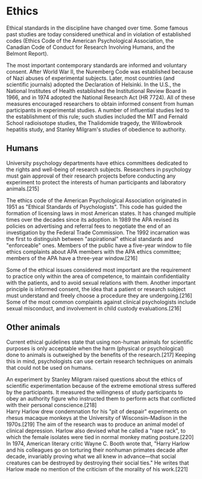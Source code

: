 # Ethics

Ethical standards in the discipline have changed over time. Some famous past studies are today considered unethical and in violation of established codes \(Ethics Code of the American Psychological Association, the Canadian Code of Conduct for Research Involving Humans, and the Belmont Report\).

The most important contemporary standards are informed and voluntary consent. After World War II, the Nuremberg Code was established because of Nazi abuses of experimental subjects. Later, most countries \(and scientific journals\) adopted the Declaration of Helsinki. In the U.S., the National Institutes of Health established the Institutional Review Board in 1966, and in 1974 adopted the National Research Act \(HR 7724\). All of these measures encouraged researchers to obtain informed consent from human participants in experimental studies. A number of influential studies led to the establishment of this rule; such studies included the MIT and Fernald School radioisotope studies, the Thalidomide tragedy, the Willowbrook hepatitis study, and Stanley Milgram's studies of obedience to authority.

## Humans

University psychology departments have ethics committees dedicated to the rights and well-being of research subjects. Researchers in psychology must gain approval of their research projects before conducting any experiment to protect the interests of human participants and laboratory animals.\[215\]

The ethics code of the American Psychological Association originated in 1951 as "Ethical Standards of Psychologists". This code has guided the formation of licensing laws in most American states. It has changed multiple times over the decades since its adoption. In 1989 the APA revised its policies on advertising and referral fees to negotiate the end of an investigation by the Federal Trade Commission. The 1992 incarnation was the first to distinguish between "aspirational" ethical standards and "enforceable" ones. Members of the public have a five-year window to file ethics complaints about APA members with the APA ethics committee; members of the APA have a three-year window.\[216\]

Some of the ethical issues considered most important are the requirement to practice only within the area of competence, to maintain confidentiality with the patients, and to avoid sexual relations with them. Another important principle is informed consent, the idea that a patient or research subject must understand and freely choose a procedure they are undergoing.\[216\] Some of the most common complaints against clinical psychologists include sexual misconduct, and involvement in child custody evaluations.\[216\]

## Other animals

Current ethical guidelines state that using non-human animals for scientific purposes is only acceptable when the harm \(physical or psychological\) done to animals is outweighed by the benefits of the research.\[217\] Keeping this in mind, psychologists can use certain research techniques on animals that could not be used on humans.

An experiment by Stanley Milgram raised questions about the ethics of scientific experimentation because of the extreme emotional stress suffered by the participants. It measured the willingness of study participants to obey an authority figure who instructed them to perform acts that conflicted with their personal conscience.\[218\]  
Harry Harlow drew condemnation for his "pit of despair" experiments on rhesus macaque monkeys at the University of Wisconsin–Madison in the 1970s.\[219\] The aim of the research was to produce an animal model of clinical depression. Harlow also devised what he called a "rape rack", to which the female isolates were tied in normal monkey mating posture.\[220\] In 1974, American literary critic Wayne C. Booth wrote that, "Harry Harlow and his colleagues go on torturing their nonhuman primates decade after decade, invariably proving what we all knew in advance—that social creatures can be destroyed by destroying their social ties." He writes that Harlow made no mention of the criticism of the morality of his work.\[221\]



